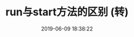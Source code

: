 ---
title: run与start方法的区别 (转)
date: 2019-06-09 18:38:22
categories:  #分类
    - attendance
tags:   #标签
    - Java
    - multi
description: 
    学习多线程
---